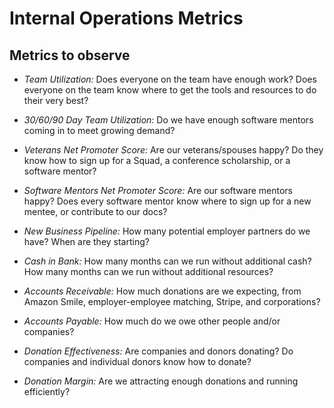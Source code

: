# Internal Operations Metrics

## Metrics to observe

* *Team Utilization:* Does everyone on the team have enough work? Does everyone on the team know where to get the tools and resources to do their very best?

* *30/60/90 Day Team Utilization:* Do we have enough software mentors coming in to meet growing demand?

* *Veterans Net Promoter Score:* Are our veterans/spouses happy? Do they know how to sign up for a Squad, a conference scholarship, or a software mentor?

* *Software Mentors Net Promoter Score:* Are our software mentors happy? Does every software mentor know where to sign up for a new mentee, or contribute to our docs?

* *New Business Pipeline:* How many potential employer partners do we have? When are they starting?

* *Cash in Bank:* How many months can we run without additional cash? How many months can we run without additional resources?

* *Accounts Receivable:* How much donations are we expecting, from Amazon Smile, employer-employee matching, Stripe, and corporations?

* *Accounts Payable:* How much do we owe other people and/or companies?

* *Donation Effectiveness:* Are companies and donors donating? Do companies and individual donors know how to donate?

* *Donation Margin:* Are we attracting enough donations and running efficiently?
